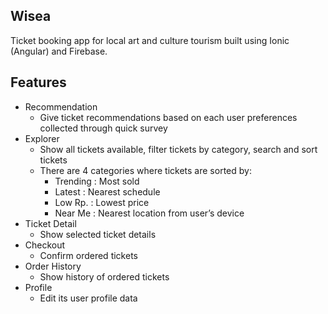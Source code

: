 ## Wisea
Ticket booking app for local art and culture tourism built using Ionic (Angular) and Firebase.


## Features
* Recommendation
  * Give ticket recommendations based on each user preferences collected through quick survey
* Explorer
  * Show all tickets available, filter tickets by category, search and sort tickets
  * There are 4 categories where tickets are sorted by:
    * Trending  : Most sold
    * Latest    : Nearest schedule
    * Low Rp.   : Lowest price
    * Near Me   : Nearest location from user’s device
* Ticket Detail
  * Show selected ticket details
* Checkout
  * Confirm ordered tickets
* Order History
  * Show history of ordered tickets
* Profile
  * Edit its user profile data
